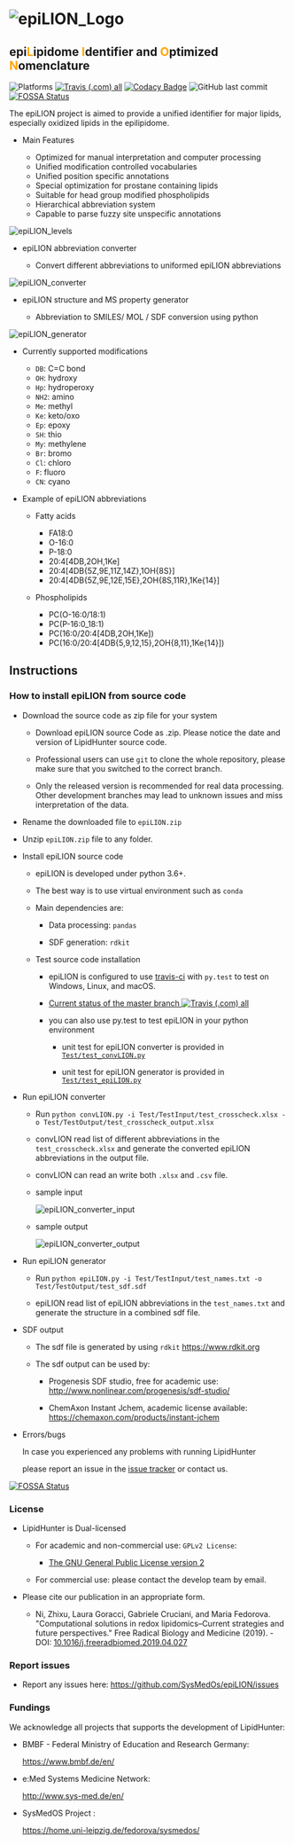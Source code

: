# ![epiLION_Logo](doc/images/epiLION_Logo.png)

## epi<span style="color:orange">L</span>ipidome <span style="color:orange">I</span>dentifier and <span style="color:orange">O</span>ptimized <span style="color:orange">N</span>omenclature

![Platforms](https://img.shields.io/badge/Platform-Linux%20%7C%20macOS%20%7C%20Windows-blue.svg)
[![Travis (.com) all](https://img.shields.io/travis/com/SysMedOs/epiLION/master.svg)](https://travis-ci.com/SysMedOs/epiLION)
[![Codacy Badge](https://api.codacy.com/project/badge/Grade/c02db70257b64538af60df36c480b042)](https://app.codacy.com/app/zhixu.ni/epiLION?utm_source=github.com&utm_medium=referral&utm_content=SysMedOs/epiLION&utm_campaign=Badge_Grade_Dashboard)
![GitHub last commit](https://img.shields.io/github/last-commit/SysMedOs/epiLION.svg)
[![FOSSA Status](https://app.fossa.io/api/projects/git%2Bgithub.com%2FZhixuNi%2FepiLION.svg?type=shield)](https://app.fossa.io/projects/git%2Bgithub.com%2FZhixuNi%2FepiLION?ref=badge_shield)

The epiLION project is aimed to provide a unified identifier for major lipids, especially oxidized lipids
in the epilipidome.

-   Main Features

    -   Optimized for manual interpretation and computer processing
    -   Unified modification controlled vocabularies
    -   Unified position specific annotations
    -   Special optimization for prostane containing lipids
    -   Suitable for head group modified phospholipids
    -   Hierarchical abbreviation system
    -   Capable to parse fuzzy site unspecific annotations

![epiLION_levels](doc/images/epiLION_levels.png)

-   epiLION abbreviation converter

    -   Convert different abbreviations to uniformed epiLION abbreviations

![epiLION_converter](doc/images/fig_converter.png)

-   epiLION structure and MS property generator

    -   Abbreviation to SMILES/ MOL / SDF conversion using python

![epiLION_generator](doc/images/fig_generator.png)

-   Currently supported modifications

    -   `DB`: C=C bond
    -   `OH`: hydroxy
    -   `Hp`: hydroperoxy
    -   `NH2`: amino
    -   `Me`: methyl
    -   `Ke`: keto/oxo
    -   `Ep`: epoxy
    -   `SH`: thio
    -   `My`: methylene
    -   `Br`: bromo
    -   `Cl`: chloro
    -   `F`: fluoro
    -   `CN`: cyano

-   Example of epiLION abbreviations

    -   Fatty acids

        -   FA18:0
        -   O-16:0
        -   P-18:0
        -   20:4\[4DB,2OH,1Ke]
        -   20:4\[4DB{5Z,9E,11Z,14Z},1OH{8S}]
        -   20:4\[4DB{5Z,9E,12E,15E},2OH{8S,11R},1Ke{14}]

    -   Phospholipids
        -   PC(O-16:0/18:1)
        -   PC(P-16:0_18:1)
        -   PC(16:0/20:4\[4DB,2OH,1Ke])
        -   PC(16:0/20:4\[4DB{5,9,12,15},2OH{8,11},1Ke{14}])

## Instructions

### How to install epiLION from source code

-   Download the source code as zip file for your system

    -   Download epiLION source Code as .zip. Please notice the date and version of LipidHunter source code.

    -   Professional users can use `git` to clone the whole repository, please make sure that you switched to the correct branch.

    -   Only the released version is recommended for real data processing. Other development branches may lead to unknown issues and miss interpretation of the data.

-   Rename the downloaded file to `epiLION.zip`

-   Unzip `epiLION.zip` file to any folder.

-   Install epiLION source code

    -   epiLION is developed under python 3.6+.

    -   The best way is to use virtual environment such as `conda`

    -   Main dependencies are:

        -   Data processing: `pandas`

        -   SDF generation: `rdkit`

    -   Test source code installation

        -   epiLION is configured to use [travis-ci](https://travis-ci.com) with `py.test` to test on Windows, Linux, and macOS.

        -   [Current status of the master branch ![Travis (.com) all](https://img.shields.io/travis/com/SysMedOs/epiLION/master.svg)](https://travis-ci.com/SysMedOs/epiLION/branches)

        -   you can also use py.test to test epiLION in your python environment

            -   unit test for epiLION converter is provided in [`Test/test_convLION.py`](test/test_convLION.py)

            -   unit test for epiLION generator is provided in [`Test/test_epiLION.py`](test/test_epiLION.py)

-   Run epiLION converter

    -   Run `python convLION.py -i Test/TestInput/test_crosscheck.xlsx -o Test/TestOutput/test_crosscheck_output.xlsx`

    -   convLION read list of different abbreviations in the `test_crosscheck.xlsx`
        and generate the converted epiLION abbreviations in the output file.

    -   convLION can read an write both `.xlsx` and `.csv` file.

    -   sample input

        ![epiLION_converter_input](doc/images/inLION.PNG)

    -   sample output

        ![epiLION_converter_output](doc/images/outLION.PNG)

-   Run epiLION generator

    -   Run `python epiLION.py -i Test/TestInput/test_names.txt -o Test/TestOutput/test_sdf.sdf`

    -   epiLION read list of epiLION abbreviations in the `test_names.txt`
        and generate the structure in a combined sdf file.

-   SDF output

    -   The sdf file is generated by using `rdkit` <https://www.rdkit.org>

    -   The sdf output can be used by:

        -   Progenesis SDF studio, free for academic use:
            <http://www.nonlinear.com/progenesis/sdf-studio/>

        -   ChemAxon Instant Jchem, academic license available:
            <https://chemaxon.com/products/instant-jchem>

-   Errors/bugs

      In case you experienced any problems with running LipidHunter

      please report an issue in the [issue tracker](https://github.com/SysMedOs/epiLION/issues) or contact us.


[![FOSSA Status](https://app.fossa.io/api/projects/git%2Bgithub.com%2FZhixuNi%2FepiLION.svg?type=large)](https://app.fossa.io/projects/git%2Bgithub.com%2FZhixuNi%2FepiLION?ref=badge_large)

### License

-   LipidHunter is Dual-licensed

    -   For academic and non-commercial use: `GPLv2 License`:

        -   [The GNU General Public License version 2](https://www.gnu.org/licenses/old-licenses/gpl-2.0.en.html)

    -   For commercial use: please contact the develop team by email.

-   Please cite our publication in an appropriate form.

    -   Ni, Zhixu, Laura Goracci, Gabriele Cruciani, and Maria Fedorova.
        "Computational solutions in redox lipidomics–Current strategies and future perspectives."
        Free Radical Biology and Medicine (2019).
            \- DOI: [10.1016/j.freeradbiomed.2019.04.027](https://www.sciencedirect.com/science/article/pii/S0891584919303466)

### Report issues

-   Report any issues here: <https://github.com/SysMedOs/epiLION/issues>

### Fundings

We acknowledge all projects that supports the development of LipidHunter:

-   BMBF - Federal Ministry of Education and Research Germany:

    <https://www.bmbf.de/en/>

-   e:Med Systems Medicine Network:

    <http://www.sys-med.de/en/>

-   SysMedOS Project :

    <https://home.uni-leipzig.de/fedorova/sysmedos/>